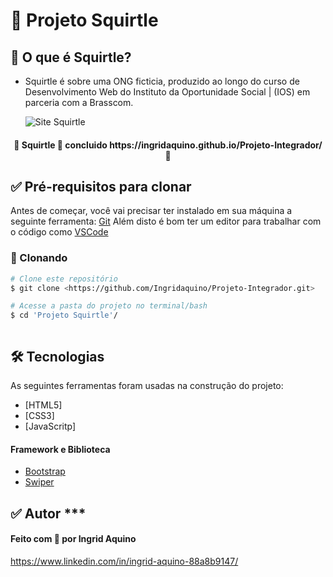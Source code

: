 # 🐢 Projeto Squirtle

## 🐚  O que é Squirtle?
- Squirtle é sobre uma ONG ficticia, produzido ao longo do curso de
Desenvolvimento Web do Instituto da Oportunidade Social | (IOS) em parceria com a
Brasscom.


    ![Site Squirtle](./gif/tle.gif)

 
<h4 align="center"> 
	🧩 Squirtle 🚀 concluido https://ingridaquino.github.io/Projeto-Integrador/   🧩
</h4>




## ✅ Pré-requisitos para clonar

Antes de começar, você vai precisar ter instalado em sua máquina a seguinte ferramenta:
[Git](https://git-scm.com)
Além disto é bom ter um editor para trabalhar com o código como [VSCode](https://code.visualstudio.com/)


### 🎲 Clonando 

```bash
# Clone este repositório
$ git clone <https://github.com/Ingridaquino/Projeto-Integrador.git>

# Acesse a pasta do projeto no terminal/bash
$ cd 'Projeto Squirtle'/  



```

## 🛠 Tecnologias

As seguintes ferramentas foram usadas na construção do projeto:

- [HTML5]
- [CSS3]
- [JavaScritp]

#### Framework e Biblioteca

- [Bootstrap](https://getbootstrap.com/)
- [Swiper](https://swiperjs.com/)





## ✅ Autor *** 

#### Feito com 💚 por Ingrid Aquino

https://www.linkedin.com/in/ingrid-aquino-88a8b9147/



